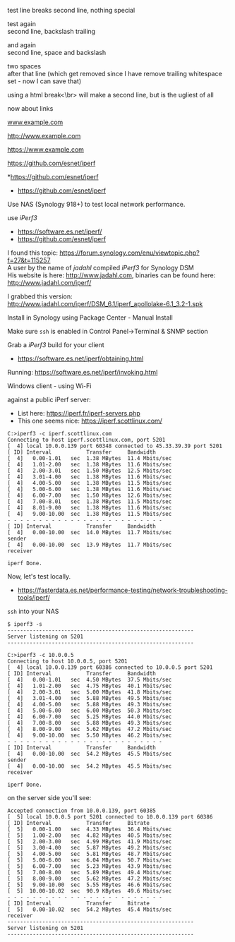 
[//]: # (Note: I need to wrap all bare links with angle brackets, <...> in order for GitHub to convert the .md into .html for static web pages.)



test line breaks
second line, nothing special

test again\
second line, backslash trailing

and again \
second line, space and backslash

two spaces  
after that line (which get removed since I have remove trailing whitespace set - now I can save that)

using a html break<\br>
will make a second line, but is the ugliest of all


now about links

www.example.com

http://www.example.com

https://www.example.com

https://github.com/esnet/iperf

*https://github.com/esnet/iperf
* https://github.com/esnet/iperf


Use NAS (Synology 918+) to test local network performance.

use _iPerf3_
* <https://software.es.net/iperf/>
* <https://github.com/esnet/iperf>

I found this topic: <https://forum.synology.com/enu/viewtopic.php?f=27&t=115257>\
A user by the name of _jadahl_ compiled _iPerf3_ for Synology DSM\
His website is here: <http://www.jadahl.com>, binaries can be found here: <http://www.jadahl.com/iperf/>

I grabbed this version: <http://www.jadahl.com/iperf/DSM_6.1/iperf_apollolake-6.1_3.2-1.spk>

Install in Synology using Package Center - Manual Install

Make sure `ssh` is enabled in Control Panel->Terminal & SNMP section


Grab a _iPerf3_ build for your client
* <https://software.es.net/iperf/obtaining.html>

Running: <https://software.es.net/iperf/invoking.html>

Windows client - using Wi-Fi

against a public iPerf server:
* List here: <https://iperf.fr/iperf-servers.php>
* This one seems nice: <https://iperf.scottlinux.com/>


```
C:>iperf3 -c iperf.scottlinux.com
Connecting to host iperf.scottlinux.com, port 5201
[  4] local 10.0.0.139 port 60348 connected to 45.33.39.39 port 5201
[ ID] Interval           Transfer     Bandwidth
[  4]   0.00-1.01   sec  1.38 MBytes  11.4 Mbits/sec
[  4]   1.01-2.00   sec  1.38 MBytes  11.6 Mbits/sec
[  4]   2.00-3.01   sec  1.50 MBytes  12.5 Mbits/sec
[  4]   3.01-4.00   sec  1.38 MBytes  11.6 Mbits/sec
[  4]   4.00-5.00   sec  1.38 MBytes  11.5 Mbits/sec
[  4]   5.00-6.00   sec  1.38 MBytes  11.6 Mbits/sec
[  4]   6.00-7.00   sec  1.50 MBytes  12.6 Mbits/sec
[  4]   7.00-8.01   sec  1.38 MBytes  11.5 Mbits/sec
[  4]   8.01-9.00   sec  1.38 MBytes  11.6 Mbits/sec
[  4]   9.00-10.00  sec  1.38 MBytes  11.5 Mbits/sec
- - - - - - - - - - - - - - - - - - - - - - - - -
[ ID] Interval           Transfer     Bandwidth
[  4]   0.00-10.00  sec  14.0 MBytes  11.7 Mbits/sec                  sender
[  4]   0.00-10.00  sec  13.9 MBytes  11.7 Mbits/sec                  receiver

iperf Done.
```


Now, let's test locally.
* <https://fasterdata.es.net/performance-testing/network-troubleshooting-tools/iperf/>


`ssh` into your NAS

```
$ iperf3 -s
-----------------------------------------------------------
Server listening on 5201
-----------------------------------------------------------
```

```
C:>iperf3 -c 10.0.0.5
Connecting to host 10.0.0.5, port 5201
[  4] local 10.0.0.139 port 60386 connected to 10.0.0.5 port 5201
[ ID] Interval           Transfer     Bandwidth
[  4]   0.00-1.01   sec  4.50 MBytes  37.5 Mbits/sec
[  4]   1.01-2.00   sec  4.75 MBytes  40.1 Mbits/sec
[  4]   2.00-3.01   sec  5.00 MBytes  41.8 Mbits/sec
[  4]   3.01-4.00   sec  5.88 MBytes  49.5 Mbits/sec
[  4]   4.00-5.00   sec  5.88 MBytes  49.3 Mbits/sec
[  4]   5.00-6.00   sec  6.00 MBytes  50.3 Mbits/sec
[  4]   6.00-7.00   sec  5.25 MBytes  44.0 Mbits/sec
[  4]   7.00-8.00   sec  5.88 MBytes  49.3 Mbits/sec
[  4]   8.00-9.00   sec  5.62 MBytes  47.2 Mbits/sec
[  4]   9.00-10.00  sec  5.50 MBytes  46.2 Mbits/sec
- - - - - - - - - - - - - - - - - - - - - - - - -
[ ID] Interval           Transfer     Bandwidth
[  4]   0.00-10.00  sec  54.2 MBytes  45.5 Mbits/sec                  sender
[  4]   0.00-10.00  sec  54.2 MBytes  45.5 Mbits/sec                  receiver

iperf Done.
```

on the server side you'll see:

```
Accepted connection from 10.0.0.139, port 60385
[  5] local 10.0.0.5 port 5201 connected to 10.0.0.139 port 60386
[ ID] Interval           Transfer     Bitrate
[  5]   0.00-1.00   sec  4.33 MBytes  36.4 Mbits/sec
[  5]   1.00-2.00   sec  4.82 MBytes  40.5 Mbits/sec
[  5]   2.00-3.00   sec  4.99 MBytes  41.9 Mbits/sec
[  5]   3.00-4.00   sec  5.87 MBytes  49.2 Mbits/sec
[  5]   4.00-5.00   sec  5.81 MBytes  48.7 Mbits/sec
[  5]   5.00-6.00   sec  6.04 MBytes  50.7 Mbits/sec
[  5]   6.00-7.00   sec  5.23 MBytes  43.9 Mbits/sec
[  5]   7.00-8.00   sec  5.89 MBytes  49.4 Mbits/sec
[  5]   8.00-9.00   sec  5.62 MBytes  47.2 Mbits/sec
[  5]   9.00-10.00  sec  5.55 MBytes  46.6 Mbits/sec
[  5]  10.00-10.02  sec  90.9 KBytes  49.6 Mbits/sec
- - - - - - - - - - - - - - - - - - - - - - - - -
[ ID] Interval           Transfer     Bitrate
[  5]   0.00-10.02  sec  54.2 MBytes  45.4 Mbits/sec                  receiver
-----------------------------------------------------------
Server listening on 5201
-----------------------------------------------------------
```
